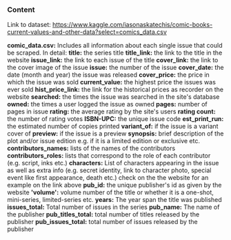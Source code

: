 ### Content
Link to dataset: https://www.kaggle.com/iasonaskatechis/comic-books-current-values-and-other-data?select=comics_data.csv

**comic_data.csv:**
Includes all information about each single issue that could be scraped. In detail:
**title:** the series title
**title_link:** the link to the title in the website
**issue_link:** the link to each issue of the title
**cover_link:** the link to the cover image of the issue
**issue:** the number of the issue
**cover_date:** the date (month and year) the issue was released
**cover_price:** the price in which the issue was sold
**current_value:** the highest price the issues was ever sold
**hist_price_link:** the link for the historical prices as recorder on the website
**searched:** the times the issue was searched in the site's database
**owned:** the times a user logged the issue as owned
**pages:** number of pages in issue
**rating:** the average rating by the site's users
**rating count:** the number of rating votes
**ISBN-UPC:** the unique issue code
**est_print_run:** the estimated number of copies printed
**variant_of:** if the issue is a variant cover of
**preview:** if the issue is a preview
**synopsis:** brief description of the plot and/or issue edition e.g. if it is a limited edition or exclusive etc.
**contributors_names:** lists of the names of the contributors
**contributors_roles:** lists that correspond to the role of each contributor (e.g. script, inks etc.)
**characters:** List of characters appearing in the issue as well as extra info (e.g. secret identity, link to character photo, special event like first appearance, death etc.) check on the the website for an example on the link above
**pub_id:** the unique publisher's id as given by the website
**'volume':** volume number of the title or whether it is a one-shot, mini-series, limited-series etc.
**years:** The year span the title was published
**issues_total:** Total number of issues in the series
**pub_name:** The name of the publisher
**pub_titles_total:** total number of titles released by the publisher
**pub_issues_total:** total number of issues released by the publisher
